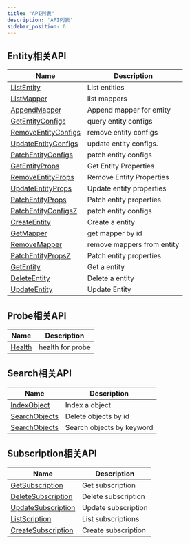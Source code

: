 ```yaml
---
title: "API列表"
description: 'API列表'
sidebar_position: 0
---
```





## Entity相关API

| Name |  Description | 
| ---- |  ----------- | 
| [ListEntity](./method_ListEntity)|  List entities |
| [ListMapper](./method_ListMapper)|  list mappers |
| [AppendMapper](./method_AppendMapper)|  Append mapper for entity |
| [GetEntityConfigs](./method_GetEntityConfigs)|  query entity configs |
| [RemoveEntityConfigs](./method_RemoveEntityConfigs)|  remove entity configs |
| [UpdateEntityConfigs](./method_UpdateEntityConfigs)|  update entity configs. |
| [PatchEntityConfigs](./method_PatchEntityConfigs)|  patch entity configs |
| [GetEntityProps](./method_GetEntityProps)|  Get Entity Properties |
| [RemoveEntityProps](./method_RemoveEntityProps)|  Remove Entity Properties |
| [UpdateEntityProps](./method_UpdateEntityProps)|  Update entity properties |
| [PatchEntityProps](./method_PatchEntityProps)|  Patch entity properties |
| [PatchEntityConfigsZ](./method_PatchEntityConfigsZ)|  patch entity configs |
| [CreateEntity](./method_CreateEntity)|  Create a entity |
| [GetMapper](./method_GetMapper)|  get mapper by id |
| [RemoveMapper](./method_RemoveMapper)|  remove mappers from entity |
| [PatchEntityPropsZ](./method_PatchEntityPropsZ)|  Patch entity properties |
| [GetEntity](./method_GetEntity)|  Get a entity |
| [DeleteEntity](./method_DeleteEntity)|  Delete a entity |
| [UpdateEntity](./method_UpdateEntity)|  Update Entity |


## Probe相关API

| Name |  Description | 
| ---- |  ----------- | 
| [Health](./method_Health)|  health for probe |


## Search相关API

| Name |  Description | 
| ---- |  ----------- | 
| [IndexObject](./method_IndexObject)|  Index a object |
| [SearchObjects](./method_SearchObjects)|  Delete objects by id |
| [SearchObjects](./method_SearchObjects)|  Search objects by keyword |


## Subscription相关API

| Name |  Description | 
| ---- |  ----------- | 
| [GetSubscription](./method_GetSubscription)|  Get subscription |
| [DeleteSubscription](./method_DeleteSubscription)|  Delete subscription |
| [UpdateSubscription](./method_UpdateSubscription)|  Update subscription |
| [ListScription](./method_ListScription)|  List subscriptions |
| [CreateSubscription](./method_CreateSubscription)|  Create subscription |
